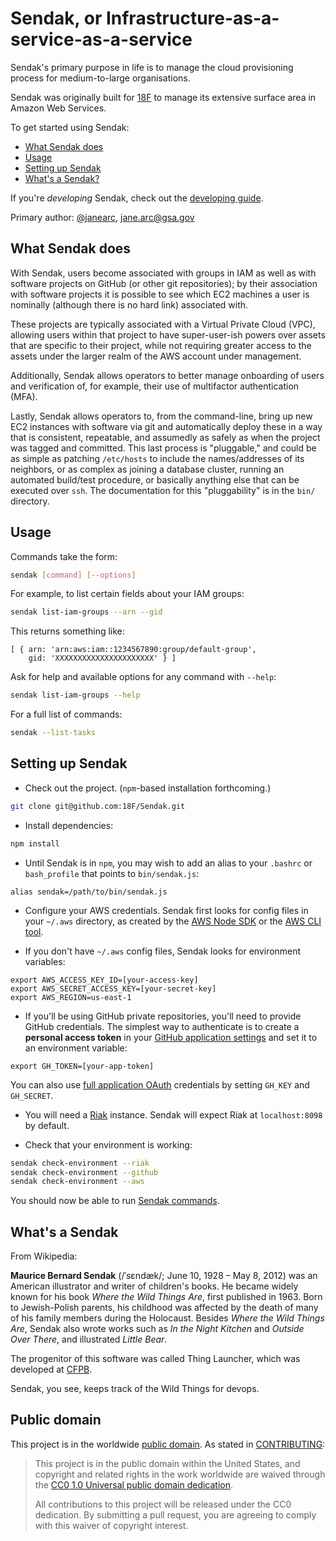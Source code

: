 # Sendak, or Infrastructure-as-a-service-as-a-service

Sendak's primary purpose in life is to manage the cloud provisioning process
for medium-to-large organisations.

Sendak was originally built for [18F](https://18f.gsa.gov) to manage its
extensive surface area in Amazon Web Services.

To get started using Sendak:

* [What Sendak does](#what-sendak-does)
* [Usage](#usage)
* [Setting up Sendak](#setting-up-sendak)
* [What's a Sendak?](#whats-a-sendak)

If you're _developing_ Sendak, check out the [developing guide](DEVELOPING.md).

Primary author: [@janearc](https://github.com/janearc), jane.arc@gsa.gov

## What Sendak does

With Sendak, users become associated with groups in IAM as well as with
software projects on GitHub (or other git repositories); by their association
with software projects it is possible to see which EC2 machines a user is
nominally (although there is no hard link) associated with.

These projects are typically associated with a Virtual Private Cloud (VPC),
allowing users within that project to have super-user-ish powers over assets
that are specific to their project, while not requiring greater access to the
assets under the larger realm of the AWS account under management.

Additionally, Sendak allows operators to better manage onboarding of users and
verification of, for example, their use of multifactor authentication (MFA).

Lastly, Sendak allows operators to, from the command-line, bring up new EC2
instances with software via git and automatically deploy these in a way that
is consistent, repeatable, and assumedly as safely as when the project was
tagged and committed. This last process is "pluggable," and could be as simple
as patching `/etc/hosts` to include the names/addresses of its neighbors, or
as complex as joining a database cluster, running an automated build/test
procedure, or basically anything else that can be executed over `ssh`. The
documentation for this "pluggability" is in the `bin/` directory.

## Usage

Commands take the form:

```bash
sendak [command] [--options]
```

For example, to list certain fields about your IAM groups:

```bash
sendak list-iam-groups --arn --gid
```

This returns something like:

```
[ { arn: 'arn:aws:iam::1234567890:group/default-group',
    gid: 'XXXXXXXXXXXXXXXXXXXXXX' } ]
```

Ask for help and available options for any command with `--help`:

```bash
sendak list-iam-groups --help
```

For a full list of commands:

```bash
sendak --list-tasks
```

## Setting up Sendak

* Check out the project. (`npm`-based installation forthcoming.)

```bash
git clone git@github.com:18F/Sendak.git
```

* Install dependencies:

```bash
npm install
```

* Until Sendak is in `npm`, you may wish to add an alias to your `.bashrc` or
`bash_profile` that points to `bin/sendak.js`:

```
alias sendak=/path/to/bin/sendak.js
```

* Configure your AWS credentials. Sendak first looks for config files in your
`~/.aws` directory, as created by the [AWS Node
SDK](http://docs.aws.amazon.com/AWSJavaScriptSDK/guide/node-configuring.html) or the [AWS CLI tool](https://aws.amazon.com/cli/).

* If you don't have `~/.aws` config files, Sendak looks for environment variables:

```
export AWS_ACCESS_KEY_ID=[your-access-key]
export AWS_SECRET_ACCESS_KEY=[your-secret-key]
export AWS_REGION=us-east-1
```

* If you'll be using GitHub private repositories, you'll need to provide GitHub credentials. The simplest way to authenticate is to create a **personal access token** in your [GitHub application settings](https://github.com/settings/applications) and set it to an environment variable:

```
export GH_TOKEN=[your-app-token]
```

You can also use
[full application OAuth](https://developer.github.com/v3/oauth/) credentials
by setting `GH_KEY` and `GH_SECRET`.

* You will need a [Riak](https://github.com/basho/riak) instance. Sendak will expect Riak at `localhost:8098` by default.

* Check that your environment is working:

```bash
sendak check-environment --riak
sendak check-environment --github
sendak check-environment --aws
```

You should now be able to run [Sendak commands](#usage).

## What's a Sendak

From Wikipedia:

**Maurice Bernard Sendak** (/ˈsɛndæk/; June 10, 1928 – May 8, 2012) was
an American illustrator and writer of children's books. He became widely
known for his book *Where the Wild Things Are*, first published in 1963. Born
to Jewish-Polish parents, his childhood was affected by the death of many of
his family members during the Holocaust. Besides *Where the Wild Things Are*,
Sendak also wrote works such as *In the Night Kitchen* and *Outside Over
There*, and illustrated *Little Bear*.

The progenitor of this software was called Thing Launcher, which was developed
at [CFPB](http://www.consumerfinance.gov/).

Sendak, you see, keeps track of the Wild Things for devops.


## Public domain

This project is in the worldwide [public domain](LICENSE.md). As stated in
[CONTRIBUTING](CONTRIBUTING.md):

> This project is in the public domain within the United States, and copyright
> and related rights in the work worldwide are waived through the
> [CC0 1.0 Universal public domain dedication](https://creativecommons.org/publicdomain/zero/1.0/).
>
> All contributions to this project will be released under the CC0 dedication.
> By submitting a pull request, you are agreeing to comply with this waiver of
> copyright interest.
